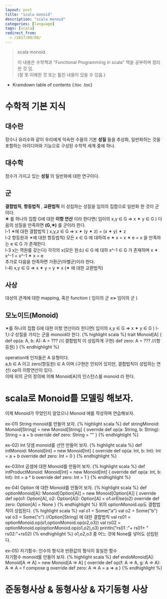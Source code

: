 ```yaml
---
layout: post
title: "scala monoid"
description: "scala monoid"
categories: [language]
tags: [scala]
redirect_from:
  - /2017/09/08/
---
```


> scala monoid.
>
> 이 내용은 수학책과 "Functional Programming in scala" 책을 공부하며 정리한 것 임.  
> (잘 못 이해한 것 또는 틀린 내용이 있을 수 있음.)

* Kramdown table of contents
{:toc .toc}

# 수학적 기본 지식

## 대수란
정수나 유리수와 같이 우리에게 익숙한 수들의 기본 __성질__ 들을 추상화, 일반화하는 것을 포함하는 
아이디어와 기능으로 구성된 수학적 세계 중에 하나.

## 대수학 
정수가 가지고 있는 __성질__ 의 일반화에 대한 연구이다.

## 군
__결합법칙__, __항등법칙__ , __교환법칙__ 이 성립하는 성질을 임의의 집합으로 일반화 한 것이 군이다.  
__✶__ 를 하나의 집합 G에 대한 __이항 연산__ 이라 한다면( 임이의 x,y ∈ G => x ✶ y ∈ G )
다음의 성질을 만족하면  __(G,✶)__ 를 군이라 한다.  
   l-1  ✶에 대한 결합법칙 ) x,y,z ∈ G => x ✶ (y ✶ z) = (x ✶ y) ✶ z  
   l-2 항등원과 ✶에 대한 항등법칙) 모든 x ∈ G 에 대하여 e ✶ x = x ✶ e = x 을 만족하는 e ∈ G 가 존재한다.  
   l-3 x는 역원를 갖는다) 각각의 x(모든 원소) ∈ G 에 대하 x^-1 ∈ G 가 존재하며 x ✶ x^-1 = x^-1 ✶ x = e   
추가로 다음을 만족하면 가환군(아벨군)이라 한다.  
   l-4) x,y ∈ G => x ✶ y = y ✶ x     (✶ 에 대한 교환법칙)

## 사상
대상의 관계에 대한 mapping, 혹은 function ( 임이의 군 __=>__ 임이의 군 )

## 모노이드(Monoid)
✶를 하나의 집합 G에 대한 이항 연산이라 한다면( 임이의 x,y ∈ G => x ✶ y ∈ G ) l-1,l-2 성질을 가지는 군을 monoid라 한다.
{% highlight scala %}
trait Monoid[A] {
  def op(a: A, b: A): A = ??? //( 결합법칙 이 성립하게 구현)
  def zero: A = ??? //(항등원)
}
{% endhighlight %}

operation에 인자들은 A 유형이다.  
a,b ∈ A 이고 zero(항등원) ∈ A 이며 (구현은 안되어 있지만, 결합법칙이 성립하는 연산) op의 이항연산이 있다.  
이때 위의 군의 정의에 의해 Monoid[A]의 인스턴스를 monoid 라 한다.  



# scala로 Monoid를 모델링 해보자.
이제 Monoid가 무었인지 알았으니 Monoid 에를 작성하며 연습해보자.

ex-01) String monoid를 만들어 보자.
{% highlight scala %}
def stringMonoid: Monoid[String] = new Monoid[String] {
  override def op(a: String, b: String): String = a + b
  override def zero: String = ""
}
{% endhighlight %}

ex-02) Int 덧셈 monoid를 선언 만들어 보자.
{% highlight scala %}
def intMonoid: Monoid[Int] = new Monoid[Int] {
  override def op(a: Int, b: Int): Int = a + b
  override def zero: Int = 0
}
{% endhighlight %}

ex-03)Int 곱셈에 대한 Monoid를 만들어 보자.
{% highlight scala %}
def intProductMonoid: Monoid[Int] = new Monoid[Int] {
  override def op(a: Int, b: Int): Int = a * b
  override def zero: Int = 1
}
{% endhighlight %}

ex-04) Option 에 대한 Monoid를 만들어 보자.
{% highlight scala %}
def optionMonoid[A]: Monoid[Option[A]] = new Monoid[Option[A]] {
  override def op(o1: Option[A], o2: Option[A]): Option[A] = o1.orElse(o2)
  override def zero: Option[A] = None
}
{% endhighlight %}
위의 optionMonoid.op도 결합법칙이 성립된다.
{% highlight scala %}
val o1 = Some("a")
val o2 = Some("b")
val o3 = Some("c")
//Option[String] 에 대한 결합법칙 
val rs01 = optionMonoid.op(o1,optionMonoid.op(o2,o3))
val rs02 = optionMonoid.op(optionMonoid.op(o1,o2),o3)
println("rs01 :"+ rs01+ " rs02:"+rs02)
{% endhighlight %}
o1,o2,o3 중 어느 것에 None를 넣어도 성립된다.  

ex-05) 자기함수: 인수의 형식과 반환값의 형식이 동일한 함수  
자기함수 monoid를 만들어 보자.
{% highlight scala %}
def endoMonoid[A]: Monoid[A => A] = new Monoid[A => A] {
  override def op(f: A => A, g: A => A): A => A = f compose g
  override def zero: A => A = a => a
}
{% endhighlight %}

# 준동형사상 & 동형사상 & 자기동형 사상




[^1]: This is a footnote.

[kramdown]: https://kramdown.gettalong.org/
[Simple Texture]: https://github.com/yizeng/jekyll-theme-simple-texture